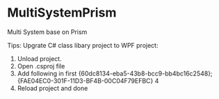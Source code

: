 # MultiSystemPrism
Multi System base on Prism

Tips:
Upgrate C# class libary project to WPF project:
1. Unload project.
2. Open .csproj file
3. Add following in first <PropertyGroup>
   <ProjectTypeGuids>{60dc8134-eba5-43b8-bcc9-bb4bc16c2548};{FAE04EC0-301F-11D3-BF4B-00C04F79EFBC}</ProjectTypeGuids>
    <WarningLevel>4</WarningLevel>
4. Reload project and done
